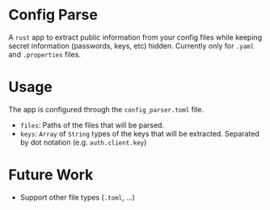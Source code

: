 # Config Parse
A `rust` app to extract public information from your config files while keeping secret information
(passwords, keys, etc) hidden. Currently only for `.yaml` and `.properties` files.

# Usage
The app is configured through the `config_parser.toml` file.
- `files`: Paths of the files that will be parsed.
- `keys`: `Array` of `String` types of the keys that will be extracted. Separated by dot notation (e.g.
  `auth.client.key`)

# Future Work
- Support other file types (`.toml`, ...)
